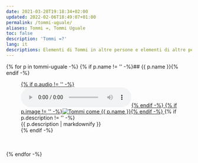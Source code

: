 ```yaml
---
date: 2021-03-28T19:18:34+02:00
updated: 2022-02-06T18:49:07+01:00
permalink: /tommi-uguale/
aliases: Tommi =, Tommi Uguale
toc: false
description: 'Tommi =?'
lang: it
descriptions: Elementi di Tommi in altre persone e elementi di altre persone in Tommi
---
```

{% for p in tommi-uguale -%}
	{% if p.name != '' -%}## {{ p.name }}{% endif -%}
	<figure>
		<a href='{{ p.url }}'>
			{% if p.audio != '' -%}<audio controls src='{{ p.audio }}'></audio>{% endif -%}
			{% if p.image != '' -%}<picture><img src='{{ p.image }}' title='Tommi come {{ p.name }}'></picture>{% endif -%}
		</a>
		{% if p.description != '' -%}<figcaption>{{ p.description | markdownify }}</figcaption>{% endif -%}
	</figure>
	<br />
	<br />
{% endfor -%}
